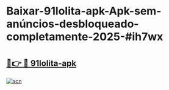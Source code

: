 # Baixar-91lolita-apk-Apk-sem-anúncios-desbloqueado-completamente-2025-#ih7wx

# <h2><a href="https://ainizakaria.my?title=91lolita-apk&ref=24M">🔗👉 🔴 91lolita-apk</a></h2>

[![acn](https://github.com/user-attachments/assets/0f9c940e-d8b0-45ae-aac7-cd30a18b3e1c)](https://ainizakaria.my?title=91lolita-apk&ref=24M)

